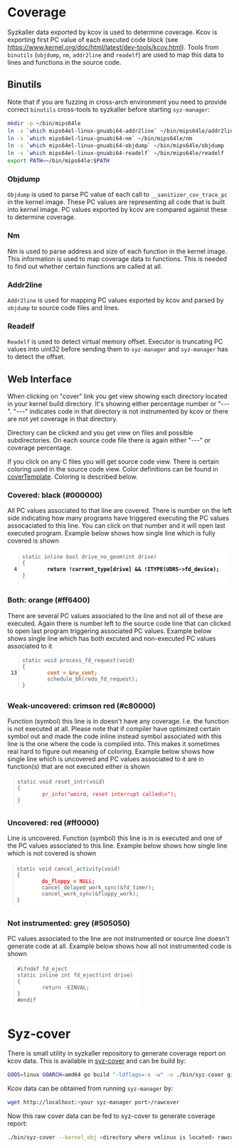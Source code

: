 # Coverage

Syzkaller data exported by kcov is used to determine coverage. Kcov is exporting first PC value of each executed code block (see https://www.kernel.org/doc/html/latest/dev-tools/kcov.html). Tools from `binutils` (`objdump`, `nm`, `addr2line` and `readelf`) are used to map this data to lines and functions in the source code.

## Binutils

Note that if you are fuzzing in cross-arch environment you need to provide correct `binutils` cross-tools to syzkaller before starting `syz-manager`:

``` bash
mkdir -p ~/bin/mips64le
ln -s `which mips64el-linux-gnuabi64-addr2line` ~/bin/mips64le/addr2line
ln -s `which mips64el-linux-gnuabi64-nm` ~/bin/mips64le/nm
ln -s `which mips64el-linux-gnuabi64-objdump` ~/bin/mips64le/objdump
ln -s `which mips64el-linux-gnuabi64-readelf` ~/bin/mips64le/readelf
export PATH=~/bin/mips64le:$PATH
```

### Objdump
`Objdump` is used to parse PC value of each call to `__sanitizer_cov_trace_pc` in the kernel image. These PC values are representing all code that is built into kernel image. PC values exported by kcov are compared against these to determine coverage.

### Nm
Nm is used to parse address and size of each function in the kernel image. This information is used to map coverage data to functions. This is needed to find out whether certain functions are called at all.

### Addr2line
`Addr2line` is used for mapping PC values exported by kcov and parsed by `objdump` to source code files and lines.

### Readelf
`Readelf` is used to detect virtual memory offset. Executor is truncating PC values into uint32 before sending them to `syz-manager` and `syz-manager` has to detect the offset.

## Web Interface

When clicking on "cover" link you get view showing each directory located in your kernel build directory. It's showing either percentage number or "---". "---" indicates code in that directory is not instrumented by kcov or there are not yet coverage in that directory.

Directory can be clicked and you get view on files and possible subdirectories. On each source code file there is again either "---" or coverage percentage.

If you click on any C files you will get source code view. There is certain coloring used in the source code view. Color definitions can be found in [coverTemplate](/pkg/cover/report.go#L504). Coloring is described below. 

### Covered: black (#000000)

All PC values associated to that line are covered. There is number on the left side indicating how many programs have triggered executing the PC values assocaciated to this line. You can click on that number and it will open last executed program. Example below shows how single line which is fully covered is shown

![Code line is fully covered](coverage_covered.png?raw=true)

### Both: orange (#ff6400)
There are several PC values associated to the line and not all of these are executed. Again there is number left to the source code line that can clicked to open last program triggering associated PC values. Example below shows single line which has both excuted and non-executed PC values associated to it

![Code line has executed and not executed PC values](coverage_both.png?raw=true)

###  Weak-uncovered: crimson red (#c80000)
Function (symbol) this line is in doesn't have any coverage. I.e. the function is not executed at all. Please note that if compiler have optimized certain symbol out and made the code inline instead symbol associated with this line is the one where the code is compiled into. This makes it sometimes real hard to figure out meaning of coloring. Example below shows how single line which is uncovered and PC values associated to it are in function(s) that are not executed either is shown

![PC values associated to the line are not exexuted and these PC values are in functions that are not executed either](coverage_weak-uncovered.png?raw=true)

### Uncovered: red (#ff0000)
Line is uncovered. Function (symbol) this line is in is executed and one of the PC values associated to this line. Example below shows how single line which is not covered is shown

![Code line has no executed PC values associated. Function it is in is executed](coverage_uncovered.png?raw=true)

### Not instrumented: grey (#505050)
PC values associated to the line are not instrumented or source line doesn't generate code at all. Example below shows how all not instrumented code is shown

![Not instrumented code lines](coverage_not_instrumented.png?raw=true)

# Syz-cover

There is small utility in syzkaller repository to generate coverage report on kcov data. This is available in [syz-cover](/tools/syz-cover) and can be build by:

``` bash
GOOS=linux GOARCH=amd64 go build "-ldflags=-s -w" -o ./bin/syz-cover github.com/google/syzkaller/tools/syz-cover
```

Kcov data can be obtained from running `syz-manager` by:

``` bash
wget http://localhost:<your syz-manager port>/rawcover
```

Now this raw cover data can be fed to syz-cover to generate coverage report:

``` bash
./bin/syz-cover --kernel_obj <directory where vmlinux is located> rawcover
```